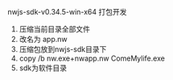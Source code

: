 nwjs-sdk-v0.34.5-win-x64
打包开发
1. 压缩当前目录全部文件
2. 改名为 app.nw
3. 压缩包放到nwjs-sdk目录下
4. copy /b nw.exe+nwapp.nw ComeMylife.exe
5. sdk为软件目录
